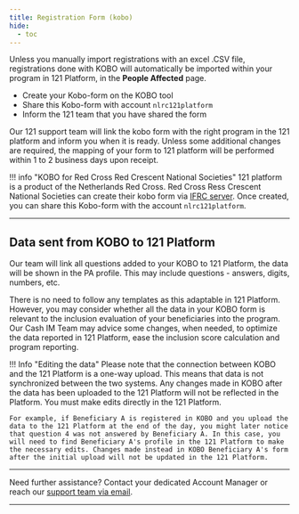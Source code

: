 ```yaml
---
title: Registration Form (kobo)
hide:
  - toc
---
```


Unless you manually import registrations with an excel .CSV file, registrations done with KOBO will automatically be imported within your program in 121 Platform, in the **People Affected** page.

- Create your Kobo-form on the KOBO tool
- Share this Kobo-form with account `nlrc121platform`
- Inform the 121 team that you have shared the form

Our 121 support team will link the kobo form with the right program in the 121 platform and inform you when it is ready. Unless some additional changes are required, the mapping of your form to 121 platform will be performed within 1 to 2 business days upon receipt.

!!! info "KOBO for Red Cross Red Crescent National Societies"
  121 platform is a product of the Netherlands Red Cross. Red Cross Ress Crescent National Societies can create their kobo form via [IFRC server](https://kobo.ifrc.org/). Once created, you can share this Kobo-form with the account `nlrc121platform`.

--------------

## Data sent from KOBO to 121 Platform

Our team will link all questions added to your KOBO to 121 Platform, the data will be shown in the PA profile. This may include questions - answers, digits, numbers, etc.

There is no need to follow any templates as this adaptable in 121 Platform. However, you may consider whether all the data in your KOBO form is relevant to the inclusion evaluation of your beneficiaries into the program. Our Cash IM Team may advice some changes, when needed, to optimize the data reported in 121 Platform, ease the inclusion score calculation and program reporting.

!!! Info "Editing the data"
    Please note that the connection between KOBO and the 121 Platform is a one-way upload. This means that data is not synchronized between the two systems. Any changes made in KOBO after the data has been uploaded to the 121 Platform will not be reflected in the Platform. You must make edits directly in the 121 Platform.

    For example, if Beneficiary A is registered in KOBO and you upload the data to the 121 Platform at the end of the day, you might later notice that question 4 was not answered by Beneficiary A. In this case, you will need to find Beneficiary A's profile in the 121 Platform to make the necessary edits. Changes made instead in KOBO Beneficiary A's form after the initial upload will not be updated in the 121 Platform.

___
Need further assistance? Contact your dedicated Account Manager or reach our [support team via email](mailto:support@121.global).
___
